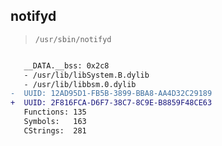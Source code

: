 ## notifyd

> `/usr/sbin/notifyd`

```diff

   __DATA.__bss: 0x2c8
   - /usr/lib/libSystem.B.dylib
   - /usr/lib/libbsm.0.dylib
-  UUID: 12AD95D1-FB5B-3899-BBA8-AA4D32C29189
+  UUID: 2F816FCA-D6F7-38C7-8C9E-B8859F48CE63
   Functions: 135
   Symbols:   163
   CStrings:  281

```
